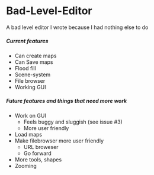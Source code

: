 # Bad-Level-Editor
A bad level editor I wrote because I had nothing else to do

##### Current features
- Can create maps
- Can Save maps
- Flood fill
- Scene-system
- File browser
- Working GUI

##### Future features and things that need more work
- Work on GUI
  - Feels buggy and sluggish (see issue #3)
  - More user friendly
- Load maps
- Make filebrowser more user friendly
  - URL broweser
  - Go forward 
- More tools, shapes
- Zooming
